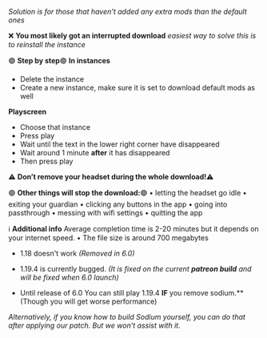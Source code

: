 *Solution is for those that haven't added any extra mods than the default ones*

❌  **You most likely got an interrupted download**
*easiest way to solve this is to reinstall the instance*

🟣 **Step by step**🟣
**In instances**
- Delete the instance
- Create a new instance, make sure it is set to download default mods as well

**Playscreen**
- Choose that instance
- Press play
- Wait until the text in the lower right corner have disappeared
- Wait around 1 minute **after** it has disappeared
- Then press play

⚠️ **Don’t remove your headset during the whole download!**⚠️

🟣 **Other things will stop the download:**🟣
• letting the headset go idle
• exiting your guardian
• clicking any buttons in the app
• going into passthrough
• messing with wifi settings
• quitting the app

ℹ️ **Additional info**
Average completion time is 2-20 minutes but it depends on your internet speed.
• The file size is around 700 megabytes
- 1.18 doesn't work
   *(Removed in 6.0)*

- 1.19.4 is currently bugged.
  *(It is fixed on the current __patreon build__ and will be fixed when 6.0 launch)*

- Until release of 6.0
  You can still play 1.19.4 **IF** you remove sodium.**
  (Though you will get worse performance)

*Alternatively, if you know how to build Sodium yourself, you can do that after applying our patch. But we won’t assist with it.*
